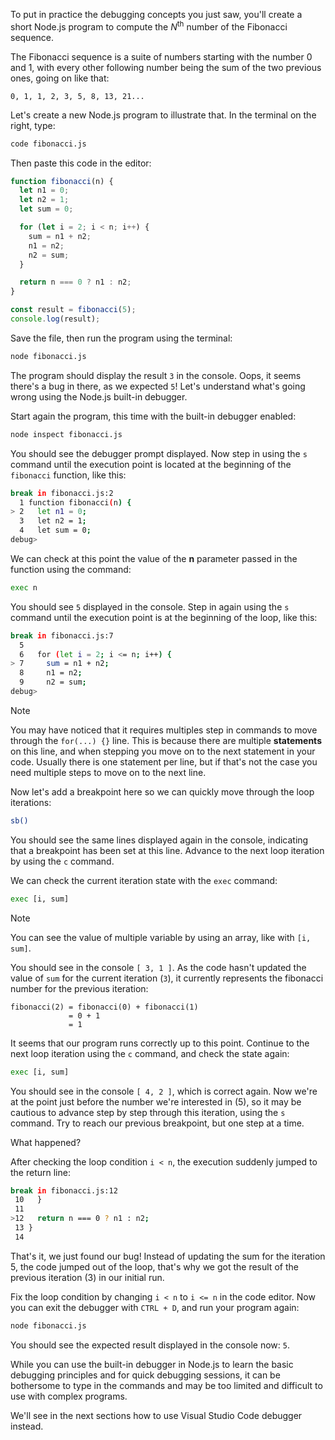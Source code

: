To put in practice the debugging concepts you just saw, you'll create a short Node.js program to compute the *N*<sup>th</sup> number of the Fibonacci sequence.

The Fibonacci sequence is a suite of numbers starting with the number 0 and 1, with every other following number being the sum of the two previous ones, going on like that:

```text
0, 1, 1, 2, 3, 5, 8, 13, 21...
```

Let's create a new Node.js program to illustrate that.
In the terminal on the right, type:

```sh
code fibonacci.js
```

Then paste this code in the editor:

```js
function fibonacci(n) {
  let n1 = 0;
  let n2 = 1;
  let sum = 0;

  for (let i = 2; i < n; i++) {
    sum = n1 + n2;
    n1 = n2;
    n2 = sum;
  }

  return n === 0 ? n1 : n2;
}

const result = fibonacci(5);
console.log(result);
```

Save the file, then run the program using the terminal:

```sh
node fibonacci.js
```

The program should display the result `3` in the console. Oops, it seems there's a bug in there, as we expected `5`! Let's understand what's going wrong using the Node.js built-in debugger.

Start again the program, this time with the built-in debugger enabled:

```sh
node inspect fibonacci.js
```

You should see the debugger prompt displayed. Now step in using the `s` command until the execution point is located at the beginning of the `fibonacci` function, like this:

```sh
break in fibonacci.js:2
  1 function fibonacci(n) {
> 2   let n1 = 0;
  3   let n2 = 1;
  4   let sum = 0;
debug>
```

We can check at this point the value of the **n** parameter passed in the function using the command:

```sh
exec n
```

You should see `5` displayed in the console. Step in again using the `s` command until the execution point is at the beginning of the loop, like this:

```sh
break in fibonacci.js:7
  5
  6   for (let i = 2; i <= n; i++) {
> 7     sum = n1 + n2;
  8     n1 = n2;
  9     n2 = sum;
debug>
```

> [!NOTE]
> You may have noticed that it requires multiples step in commands to move through the `for(...) {}` line. This is because there are multiple **statements** on this line, and when stepping you move on to the next statement in your code. Usually there is one statement per line, but if that's not the case you need multiple steps to move on to the next line.

Now let's add a breakpoint here so we can quickly move through the loop iterations:

```sh
sb()
```

You should see the same lines displayed again in the console, indicating that a breakpoint has been set at this line. Advance to the next loop iteration by using the `c` command.

We can check the current iteration state with the `exec` command:

```sh
exec [i, sum]
```

> [!NOTE]
> You can see the value of multiple variable by using an array, like with `[i, sum]`.

You should see in the console `[ 3, 1 ]`. As the code hasn't updated the value of `sum` for the current iteration (`3`), it currently represents the fibonacci number for the previous iteration:

```text
fibonacci(2) = fibonacci(0) + fibonacci(1)
             = 0 + 1
             = 1
```

It seems that our program runs correctly up to this point. Continue to the next loop iteration using the `c` command, and check the state again:

```sh
exec [i, sum]
```

You should see in the console `[ 4, 2 ]`, which is correct again. Now we're at the point just before the number we're interested in (5), so it may be cautious to advance step by step through this iteration, using the `s` command. Try to reach our previous breakpoint, but one step at a time.

What happened?

After checking the loop condition `i < n`, the execution suddenly jumped to the return line:

```sh
break in fibonacci.js:12
 10   }
 11
>12   return n === 0 ? n1 : n2;
 13 }
 14
```

That's it, we just found our bug! Instead of updating the sum for the iteration 5, the code jumped out of the loop, that's why we got the result of the previous iteration (3) in our initial run.

Fix the loop condition by changing `i < n` to `i <= n` in the code editor. Now you can exit the debugger with `CTRL + D`, and run your program again:

```sh
node fibonacci.js
```

You should see the expected result displayed in the console now: `5`.

While you can use the built-in debugger in Node.js to learn the basic debugging principles and for quick debugging sessions, it can be bothersome to type in the commands and may be too limited and difficult to use with complex programs.

We'll see in the next sections how to use Visual Studio Code debugger instead.
